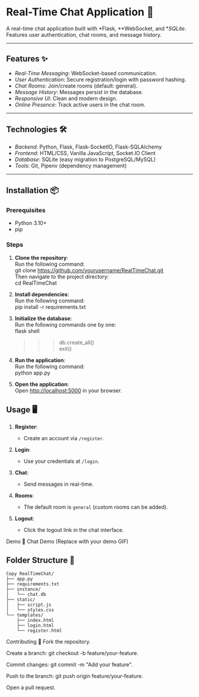 # Real-Time Chat Application 🚀

A real-time chat application built with *Flask, **WebSocket, and **SQLite*. Features user authentication, chat rooms, and message history.

---

## Features ✨
- *Real-Time Messaging*: WebSocket-based communication.
- *User Authentication*: Secure registration/login with password hashing.
- *Chat Rooms*: Join/create rooms (default: general).
- *Message History*: Messages persist in the database.
- *Responsive UI*: Clean and modern design.
- *Online Presence*: Track active users in the chat room.

---

## Technologies 🛠
- *Backend*: Python, Flask, Flask-SocketIO, Flask-SQLAlchemy
- *Frontend*: HTML/CSS, Vanilla JavaScript, Socket.IO Client
- *Database*: SQLite (easy migration to PostgreSQL/MySQL)
- *Tools*: Git, Pipenv (dependency management)

---

## Installation 📦

### Prerequisites
- Python 3.10+
- pip



### Steps  

1. **Clone the repository**:  
   Run the following command:  
   git clone https://github.com/yourusername/RealTimeChat.git  
   Then navigate to the project directory:  
   cd RealTimeChat  

2. **Install dependencies**:  
   Run the following command:  
   pip install -r requirements.txt  

3. **Initialize the database**:  
   Run the following commands one by one:  
   flask shell  
   >>> db.create_all()  
   >>> exit()  

4. **Run the application**:  
   Run the following command:  
   python app.py  

5. **Open the application**:  
   Open [http://localhost:5000](http://localhost:5000) in your browser.  



## Usage 🖥

1. **Register**:  
   - Create an account via `/register`.

2. **Login**:  
   - Use your credentials at `/login`.

3. **Chat**:  
   - Send messages in real-time.

4. **Rooms**:  
   - The default room is `general` (custom rooms can be added).

5. **Logout**:  
   - Click the logout link in the chat interface.


Demo 🎥
Chat Demo (Replace with your demo GIF)


## Folder Structure 📂  
```  
Copy RealTimeChat/  
├── app.py  
├── requirements.txt  
├── instance/  
│   └── chat.db  
├── static/  
│   ├── script.js  
│   └── styles.css  
└── templates/  
    ├── index.html  
    ├── login.html  
    └── register.html  
```  

Contributing 🤝
Fork the repository.

Create a branch: git checkout -b feature/your-feature.

Commit changes: git commit -m "Add your feature".

Push to the branch: git push origin feature/your-feature.

Open a pull request.
